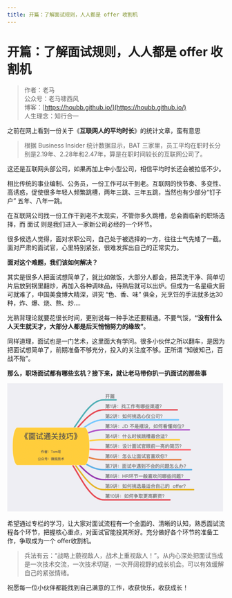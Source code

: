 ```yaml
---
title: 开篇：了解面试规则，人人都是 offer 收割机
---
```


#  开篇：了解面试规则，人人都是 offer 收割机

> 作者：老马
> <br/>公众号：老马啸西风
> <br/> 博客：[https://houbb.github.io/](https://houbb.github.io/)
> <br/> 人生理念：知行合一


之前在网上看到一份关于《**互联网人的平均时长**》的统计文章，蛮有意思


> 根据 Business Insider 统计数据显示，BAT 三家里，员工平均在职时长分别是2.19年、2.28年和2.47年，算是在职时间较长的互联网公司了。


这还是互联网头部公司，如果再加上中小型公司，相信平均时长还会被拉低不少。

相比传统的事业编制、公务员，一份工作可以干到老。互联网的快节奏、多变性、高诱惑，促使很多年轻人频繁跳槽，两年三跳、三年五跳，当然也有少部分“钉子户” 五年、八年一跳。

在互联网公司找一份工作干到老不太现实，不管你多久跳槽，总会面临新的职场选择，而 面试 则是我们进入一家新公司必经的一个环节。

很多候选人觉得，面对求职公司，自己处于被选择的一方，往往士气先矮了一截。面对严肃的面试官，心里特别紧张，很难发挥出自己的正常实力。

**面对这个难题，我们该如何解决？**

其实是很多人把面试想简单了，就比如做饭，大部分人都会，把菜洗干净、简单切片后放到锅里翻炒，再加入各种调味品，待熟后就可以出炉。但成为一名星级大厨可就难了，中国美食博大精深，讲究 “色、香、味” 俱全，光烹饪的手法就多达30种，炸、爆、烧、熬、炒....

光熟背理论就要花很长时间，更别说每一种手法还要精通。不要气馁，**“没有什么人天生就天才，大部分人都是后天悄悄努力的缘故”**。

同样道理，面试也是一门艺术，这里面大有学问。很多小伙伴之所以翻车，是因为把面试想简单了，前期准备不够充分，投入的关注度不够。正所谓 “知彼知己，百战不殆”。

**那么，职场面试都有哪些玄机？接下来，就让老马带你扒一扒面试的那些事**


<div align="left">
    <img src="/images/pay/interview/0-1.png" width="500px">
</div>


希望通过专栏的学习，让大家对面试流程有一个全面的、清晰的认知，熟悉面试流程各个环节，把握核心重点，对面试官能投其所好。充分做好各个环节的准备工作，争取成为一个 offer收割机。

> 兵法有云：“战略上藐视敌人，战术上重视敌人！”。从内心深处把面试当成是一次技术交流，一次技术切磋，一次开阔视野的成长机会。可以有效缓解自己的紧张情绪。


祝愿每一位小伙伴都能找到自己满意的工作，收获快乐，收获成长！

